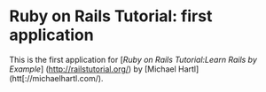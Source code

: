 # Ruby on Rails Tutorial: first application
This is the first application for
[*Ruby on Rails Tutorial:Learn Rails by Example*] (http://railstutorial.org/)
by [Michael Hartl] (htt[://michaelhartl.com/).

